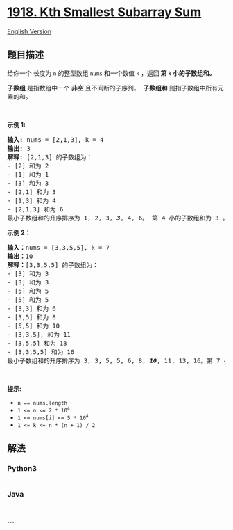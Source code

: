 # [1918. Kth Smallest Subarray Sum](https://leetcode.cn/problems/kth-smallest-subarray-sum)

[English Version](/solution/1900-1999/1918.Kth%20Smallest%20Subarray%20Sum/README_EN.md)

## 题目描述

<!-- 这里写题目描述 -->

<p>给你一个 长度为&nbsp;<code>n</code>&nbsp;的整型数组&nbsp;<code>nums</code>&nbsp;和一个数值&nbsp;<code>k</code>&nbsp;，返回<strong> 第<em>&nbsp;</em><code>k</code>&nbsp;小的子数组和<i>。</i></strong></p>

<p><b>子数组</b> 是指数组中一个 <b>非空</b>&nbsp;且不间断的子序列。&nbsp; <b>子数组和</b> 则指子数组中所有元素的和。</p>

<p>&nbsp;</p>

<p><strong>示例 1:</strong></p>

<pre>
<strong>输入:</strong> nums = [2,1,3], k = 4
<strong>输出:</strong> 3
<strong>解释: </strong>[2,1,3] 的子数组为：
- [2] 和为 2
- [1] 和为 1
- [3] 和为 3
- [2,1] 和为 3
- [1,3] 和为 4
- [2,1,3] 和为 6 
最小子数组和的升序排序为 1, 2, 3, <strong><em>3</em></strong>, 4, 6。 第 4 小的子数组和为 3 。
</pre>

<strong>示例 2：</strong>

<pre>
<strong>输入：</strong>nums = [3,3,5,5], k = 7
<strong>输出：</strong>10
<strong>解释：</strong>[3,3,5,5] 的子数组为：
- [3] 和为 3
- [3] 和为 3
- [5] 和为 5
- [5] 和为 5
- [3,3] 和为 6
- [3,5] 和为 8
- [5,5] 和为 10
- [3,3,5], 和为 11
- [3,5,5] 和为 13
- [3,3,5,5] 和为 16
最小子数组和的升序排序为 3, 3, 5, 5, 6, 8, <strong><em>10</em></strong>, 11, 13, 16。第 7 小的子数组和为 10 。
</pre>

<p>&nbsp;</p>

<p><strong>提示:</strong></p>

<ul>
	<li><code>n == nums.length</code></li>
	<li><code>1 &lt;= n&nbsp;&lt;= 2 * 10<sup>4</sup></code></li>
	<li><code>1 &lt;= nums[i] &lt;= 5 * 10<sup>4</sup></code></li>
	<li><code>1 &lt;= k &lt;= n * (n + 1) / 2</code></li>
</ul>

## 解法

<!-- 这里可写通用的实现逻辑 -->

<!-- tabs:start -->

### **Python3**

<!-- 这里可写当前语言的特殊实现逻辑 -->

```python

```

### **Java**

<!-- 这里可写当前语言的特殊实现逻辑 -->

```java

```

### **...**

```

```

<!-- tabs:end -->
